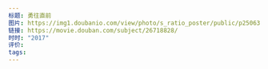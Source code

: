 ```yaml
---
标题: 勇往直前
图片: https://img1.doubanio.com/view/photo/s_ratio_poster/public/p2506348908.webp
链接: https://movie.douban.com/subject/26718828/
时时: "2017"
评价: 
tags:
---
```


